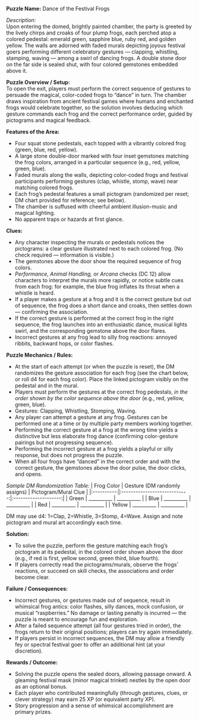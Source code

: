 **Puzzle Name:** Dance of the Festival Frogs

*Description:*  
Upon entering the domed, brightly painted chamber, the party is greeted by the lively chirps and croaks of four plump frogs, each perched atop a colored pedestal: emerald green, sapphire blue, ruby red, and golden yellow. The walls are adorned with faded murals depicting joyous festival goers performing different celebratory gestures — clapping, whistling, stamping, waving — among a swirl of dancing frogs. A double stone door on the far side is sealed shut, with four colored gemstones embedded above it.

**Puzzle Overview / Setup:**  
To open the exit, players must perform the correct sequence of gestures to persuade the magical, color-coded frogs to “dance” in turn. The chamber draws inspiration from ancient festival games where humans and enchanted frogs would celebrate together, so the solution involves deducing which gesture commands each frog and the correct performance order, guided by pictograms and magical feedback.

**Features of the Area:**  
- Four squat stone pedestals, each topped with a vibrantly colored frog (green, blue, red, yellow).
- A large stone double-door marked with four inset gemstones matching the frog colors, arranged in a particular sequence (e.g., red, yellow, green, blue).
- Faded murals along the walls, depicting color-coded frogs and festival participants performing gestures (clap, whistle, stomp, wave) near matching colored frogs.
- Each frog’s pedestal features a small pictogram (randomized per reset; DM chart provided for reference; see below).
- The chamber is suffused with cheerful ambient illusion-music and magical lighting.
- No apparent traps or hazards at first glance.

**Clues:**  
- Any character inspecting the murals or pedestals notices the pictograms: a clear gesture illustrated next to each colored frog. (No check required — information is visible.)
- The gemstones above the door show the required sequence of frog colors.
- *Performance, Animal Handling,* or *Arcana* checks (DC 12) allow characters to interpret the murals more rapidly, or notice subtle cues from each frog: for example, the blue frog inflates its throat when a whistle is heard.
- If a player makes a gesture at a frog and it is the correct gesture but out of sequence, the frog does a short dance and croaks, then settles down — confirming the association.
- If the correct gesture is performed at the correct frog in the right sequence, the frog launches into an enthusiastic dance, musical lights swirl, and the corresponding gemstone above the door flares.
- Incorrect gestures at any frog lead to silly frog reactions: annoyed ribbits, backward hops, or color flashes.

**Puzzle Mechanics / Rules:**  
- At the start of each attempt (or when the puzzle is reset), the DM randomizes the gesture association for each frog (see the chart below, or roll d4 for each frog color). Place the linked pictogram visibly on the pedestal and in the mural.
- Players must perform the gestures at the correct frog pedestals, *in the order shown by the color sequence above the door* (e.g., red, yellow, green, blue).
- Gestures: Clapping, Whistling, Stomping, Waving.
- Any player can attempt a gesture at any frog. Gestures can be performed one at a time or by multiple party members working together.
- Performing the correct gesture at a frog at the wrong time yields a distinctive but less elaborate frog dance (confirming color-gesture pairings but not progressing sequence).
- Performing the incorrect gesture at a frog yields a playful or silly response, but does not progress the puzzle.
- When all four frogs have “danced” in the correct order and with the correct gesture, the gemstones above the door pulse, the door clicks, and opens.

*Sample DM Randomization Table:*
| Frog Color | Gesture (DM randomly assigns) | Pictogram/Mural Clue |
|:----------:|:----------------------------:|:--------------------:|
| Green      | __________                   | __________           |
| Blue       | __________                   | __________           |
| Red        | __________                   | __________           |
| Yellow     | __________                   | __________           |

DM may use d4: 1=Clap, 2=Whistle, 3=Stomp, 4=Wave. Assign and note pictogram and mural art accordingly each time.

**Solution:**  
- To solve the puzzle, perform the gesture matching each frog’s pictogram at its pedestal, in the colored order shown above the door (e.g., if red is first, yellow second, green third, blue fourth).
- If players correctly read the pictograms/murals, observe the frogs’ reactions, or succeed on skill checks, the associations and order become clear.

**Failure / Consequences:**  
- Incorrect gestures, or gestures made out of sequence, result in whimsical frog antics: color flashes, silly dances, mock confusion, or musical “raspberries.” No damage or lasting penalty is incurred — the puzzle is meant to encourage fun and exploration.
- After a failed sequence attempt (all four gestures tried in order), the frogs return to their original positions; players can try again immediately.
- If players persist in incorrect sequences, the DM may allow a friendly fey or spectral festival goer to offer an additional hint (at your discretion).

**Rewards / Outcome:**  
- Solving the puzzle opens the sealed doors, allowing passage onward. A gleaming festival mask (minor magical trinket) nestles by the open door as an optional bonus.
- Each player who contributed meaningfully (through gestures, clues, or clever strategy) may earn 25 XP (or equivalent party XP).
- Story progression and a sense of whimsical accomplishment are primary prizes.
